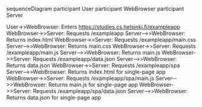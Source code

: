 sequenceDiagram
  participant User
  participant WebBrowser
  participant Server

  User->>WebBrowser: Enters https://studies.cs.helsinki.fi/exampleapp
  WebBrowser->>Server: Requests /exampleapp
  Server-->>WebBrowser: Returns index.html
  WebBrowser->>Server: Requests /exampleapp/main.css
  Server-->>WebBrowser: Returns main.css
  WebBrowser->>Server: Requests /exampleapp/main.js
  Server-->>WebBrowser: Returns main.js
  WebBrowser->>Server: Requests /exampleapp/data.json
  Server-->>WebBrowser: Returns data.json
  WebBrowser->>Server: Requests /exampleapp/spa
  Server-->>WebBrowser: Returns index.html for single-page app
  WebBrowser->>Server: Requests /exampleapp/spa/main.js
  Server-->>WebBrowser: Returns main.js for single-page app
  WebBrowser->>Server: Requests /exampleapp/spa/data.json
  Server-->>WebBrowser: Returns data.json for single-page app

